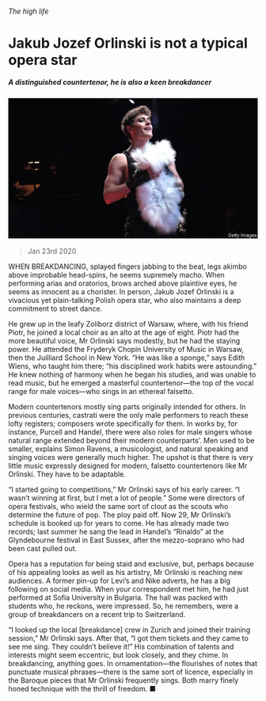 ###### The high life

# Jakub Jozef Orlinski is not a typical opera star 

##### A distinguished countertenor, he is also a keen breakdancer 

![image](images/20200125_BKP005_0.jpg) 

> Jan 23rd 2020 

WHEN BREAKDANCING, splayed fingers jabbing to the beat, legs akimbo above improbable head-spins, he seems supremely macho. When performing arias and oratorios, brows arched above plaintive eyes, he seems as innocent as a chorister. In person, Jakub Jozef Orlinski is a vivacious yet plain-talking Polish opera star, who also maintains a deep commitment to street dance.

He grew up in the leafy Zoliborz district of Warsaw, where, with his friend Piotr, he joined a local choir as an alto at the age of eight. Piotr had the more beautiful voice, Mr Orlinski says modestly, but he had the staying power. He attended the Fryderyk Chopin University of Music in Warsaw, then the Juilliard School in New York. “He was like a sponge,” says Edith Wiens, who taught him there; “his disciplined work habits were astounding.” He knew nothing of harmony when he began his studies, and was unable to read music, but he emerged a masterful countertenor—the top of the vocal range for male voices—who sings in an ethereal falsetto.


Modern countertenors mostly sing parts originally intended for others. In previous centuries, castrati were the only male performers to reach these lofty registers; composers wrote specifically for them. In works by, for instance, Purcell and Handel, there were also roles for male singers whose natural range extended beyond their modern counterparts’. Men used to be smaller, explains Simon Ravens, a musicologist, and natural speaking and singing voices were generally much higher. The upshot is that there is very little music expressly designed for modern, falsetto countertenors like Mr Orlinski. They have to be adaptable.

“I started going to competitions,” Mr Orlinski says of his early career. “I wasn’t winning at first, but I met a lot of people.” Some were directors of opera festivals, who wield the same sort of clout as the scouts who determine the future of pop. The ploy paid off. Now 29, Mr Orlinski’s schedule is booked up for years to come. He has already made two records; last summer he sang the lead in Handel’s “Rinaldo” at the Glyndebourne festival in East Sussex, after the mezzo-soprano who had been cast pulled out.

Opera has a reputation for being staid and exclusive, but, perhaps because of his appealing looks as well as his artistry, Mr Orlinski is reaching new audiences. A former pin-up for Levi’s and Nike adverts, he has a big following on social media. When your correspondent met him, he had just performed at Sofia University in Bulgaria. The hall was packed with students who, he reckons, were impressed. So, he remembers, were a group of breakdancers on a recent trip to Switzerland.

“I looked up the local [breakdance] crew in Zurich and joined their training session,” Mr Orlinski says. After that, “I got them tickets and they came to see me sing. They couldn’t believe it!” His combination of talents and interests might seem eccentric, but look closely, and they chime. In breakdancing, anything goes. In ornamentation—the flourishes of notes that punctuate musical phrases—there is the same sort of licence, especially in the Baroque pieces that Mr Orlinski frequently sings. Both marry finely honed technique with the thrill of freedom. ■

